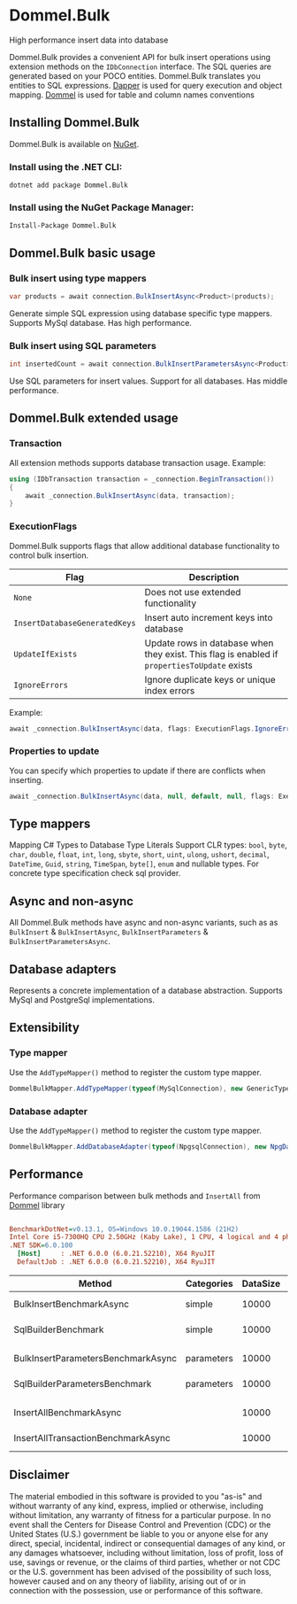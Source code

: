 # Dommel.Bulk
High performance insert data into database

Dommel.Bulk provides a convenient API for bulk insert operations using extension methods on the `IDbConnection` interface. The SQL queries are generated based on your POCO entities. Dommel.Bulk translates you entities to SQL expressions. [Dapper](https://github.com/StackExchange/Dapper) is used for query execution and object mapping. [Dommel](https://github.com/henkmollema/Dommel) is used for table and column names conventions

## Installing Dommel.Bulk

Dommel.Bulk is available on [NuGet](https://www.nuget.org/packages/Dommel.Bulk).

### Install using the .NET CLI:
```
dotnet add package Dommel.Bulk
```

### Install using the NuGet Package Manager:
```
Install-Package Dommel.Bulk
```

## Dommel.Bulk basic usage

### Bulk insert using type mappers
```cs
var products = await connection.BulkInsertAsync<Product>(products);
```
Generate simple SQL expression using database specific type mappers. Supports MySql database. Has high performance.

### Bulk insert using SQL parameters
```cs
int insertedCount = await connection.BulkInsertParametersAsync<Product>(products);
```
Use SQL parameters for insert values. Support for all databases. Has middle performance.

## Dommel.Bulk extended usage

### Transaction
All extension methods supports database transaction usage. Example:
```csharp
using (IDbTransaction transaction = _connection.BeginTransaction())
{
    await _connection.BulkInsertAsync(data, transaction);
}
```
### ExecutionFlags
Dommel.Bulk supports flags that allow additional database functionality to control bulk insertion.

| Flag | Description                         |
|------|-------------------------------------|
| `None`   | Does not use extended functionality |
| `InsertDatabaseGeneratedKeys` | Insert auto increment keys into database |
| `UpdateIfExists` | Update rows in database when they exist. This flag is enabled if `propertiesToUpdate` exists |
| `IgnoreErrors` | Ignore duplicate keys or unique index errors |

Example:
```csharp
await _connection.BulkInsertAsync(data, flags: ExecutionFlags.IgnoreErrors);
```
### Properties to update
You can specify which properties to update if there are conflicts when inserting.
```csharp
await _connection.BulkInsertAsync(data, null, default, null, flags: ExecutionFlags.IgnoreErrors, nameof(Person.FirstName), nameof(Person.LastName));
```

## Type mappers
Mapping C# Types to Database Type Literals
Support CLR types: `bool`, `byte`, `char`, `double`, `float`, `int`, `long`, `sbyte`, `short`, `uint`, `ulong`, `ushort`, `decimal`, `DateTime`, `Guid`, `string`, `TimeSpan`, `byte[]`, `enum` and nullable types. For concrete type specification check sql provider.

## Async and non-async
All Dommel.Bulk methods have async and non-async variants, such as as `BulkInsert` & `BulkInsertAsync`, `BulkInsertParameters` & `BulkInsertParametersAsync`.

## Database adapters
Represents a concrete implementation of a database abstraction. Supports MySql and PostgreSql implementations.

## Extensibility
### Type mapper
Use the `AddTypeMapper()` method to register the custom type mapper.
```cs
DommelBulkMapper.AddTypeMapper(typeof(MySqlConnection), new GenericTypeMapper<JsonElement>((e, tw) => tw.Write(e.ToString())));
```
### Database adapter
Use the `AddTypeMapper()` method to register the custom type mapper.
```csharp
DommelBulkMapper.AddDatabaseAdapter(typeof(NpgsqlConnection), new NpgDatabaseAdapter());
```

## Performance
Performance comparison between bulk methods and `InsertAll` from [Dommel](https://github.com/henkmollema/Dommel) library
``` ini

BenchmarkDotNet=v0.13.1, OS=Windows 10.0.19044.1586 (21H2)
Intel Core i5-7300HQ CPU 2.50GHz (Kaby Lake), 1 CPU, 4 logical and 4 physical cores
.NET SDK=6.0.100
  [Host]     : .NET 6.0.0 (6.0.21.52210), X64 RyuJIT
  DefaultJob : .NET 6.0.0 (6.0.21.52210), X64 RyuJIT


```
|                             Method | Categories | DataSize |       Mean |      Error |     StdDev | Ratio |       Gen 0 |       Gen 1 |     Gen 2 | Allocated |
|----------------------------------- |------------|----------|-----------:|-----------:|-----------:|------:|------------:|------------:|----------:|----------:|
|           BulkInsertBenchmarkAsync |     simple | 10000    | 1,989.8 ms |   86.79 ms |   45.39 ms |  1.00 |  13000.0000 |   5000.0000 | 1000.0000 |    273 MB |
|                SqlBuilderBenchmark |     simple | 10000    |   140.7 ms |   22.24 ms |   13.23 ms |  0.07 |  13000.0000 |   5000.0000 | 1000.0000 |    143 MB |
|                                    |            |          |            |            |            |       |             |             |           |           |
| BulkInsertParametersBenchmarkAsync | parameters | 10000    | 3,029.4 ms |   71.10 ms |   42.31 ms |  1.00 |  43000.0000 |  12000.0000 | 2000.0000 |    368 MB |
|      SqlBuilderParametersBenchmark | parameters | 10000    |   516.9 ms |   16.59 ms |   10.98 ms |  0.17 |  19000.0000 |   7000.0000 | 1000.0000 |    156 MB |
|                                    |            |          |            |            |            |       |             |             |           |           |
|            InsertAllBenchmarkAsync |            | 10000    |   107.21 s |   29.986 s |   19.834 s |       |  38000.0000 |   3000.0000 |         - |    114 MB |
| InsertAllTransactionBenchmarkAsync |            | 10000    |    15.98 s |    1.354 s |    0.896 s |       |  37000.0000 |   1000.0000 |         - |    113 MB |

## Disclaimer
The material embodied in this software is provided to you "as-is" and without warranty of any kind, express, implied or otherwise, including without limitation, any warranty of fitness for a particular purpose. In no event shall the Centers for Disease Control and Prevention (CDC) or the United States (U.S.) government be liable to you or anyone else for any direct, special, incidental, indirect or consequential damages of any kind, or any damages whatsoever, including without limitation, loss of profit, loss of use, savings or revenue, or the claims of third parties, whether or not CDC or the U.S. government has been advised of the possibility of such loss, however caused and on any theory of liability, arising out of or in connection with the possession, use or performance of this software.
